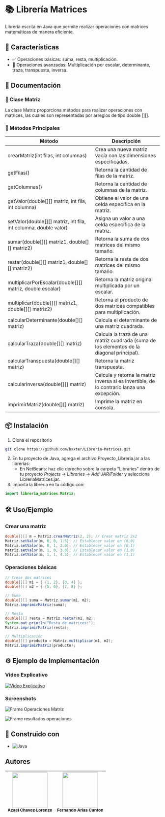 # 📚 Librería Matrices  

Librería escrita en Java que permite realizar operaciones con matrices matemáticas de manera eficiente.  

## 🚀 Características  
* ✅ Operaciones básicas: suma, resta, multiplicación.  
* 🔢 Operaciones avanzadas: Multiplicación por escalar, determinante, traza, transpuesta, inversa.  

## 📖 Documentación  

### 📌 Clase Matriz  

La clase Matriz proporciona métodos para realizar operaciones con matrices, las cuales son representadas por arreglos de tipo double [][].  

### 📌 Métodos Principales

| Método | Descripción |
|--------|-------------|
| crearMatriz(int filas, int columnas) | Crea una nueva matriz vacía con las dimensiones especificadas. |
| getFilas() | Retorna la cantidad de filas de la matriz. |
| getColumnas() | Retorna la cantidad de columnas de la matriz. |
| getValor(double[][] matriz, int fila, int columna) | Obtiene el valor de una celda específica en la matriz. |
| setValor(double[][] matriz, int fila, int columna, double valor) | Asigna un valor a una celda específica de la matriz. |
| sumar(double[][] matriz1, double[][] matriz2) | Retorna la suma de dos matrices del mismo tamaño. |
| restar(double[][] matriz1, double[][] matriz2) | Retorna la resta de dos matrices del mismo tamaño. |
| multiplicarPorEscalar(double[][] matriz, double escalar) | Retorna la matriz original multiplicada por un escalar. |
| multiplicar(double[][] matriz1, double[][] matriz2) | Retorna el producto de dos matrices compatibles para multiplicación. |
| calcularDeterminante(double[][] matriz) | Calcula el determinante de una matriz cuadrada. |
| calcularTraza(double[][] matriz) | Calcula la traza de una matriz cuadrada (suma de los elementos de la diagonal principal). |
| calcularTranspuesta(double[][] matriz) | Retorna la matriz transpuesta. |
| calcularInversa(double[][] matriz) | Calcula y retorna la matriz inversa si es invertible, de lo contrario lanza una excepción. |
| imprimirMatriz(double[][] matriz) | Imprime la matriz en consola. |

## 📦 Instalación  
1. Clona el repositorio  
```bash  
git clone https://github.com/bxxter/Libreria-Matrices.git  
```  
2. En tu proyecto de Java, agrega el archivo Proyecto_Libreria.jar a las librerías:  
   - En NetBeans: haz clic derecho sobre la carpeta "Libraries" dentro de tu proyecto *Projects -> Libraries -> Add JAR/Folder* y selecciona LibreriaMatrices.jar.  
3. Importa la librería en tu código con:  
```   java  
import libreria_matrices.Matriz;  
```     

## 🛠 Uso/Ejemplo  

### Crear una matriz  

```java  
double[][] m = Matriz.crearMatriz(2, 2); // Crear matriz 2x2  
Matriz.setValor(m, 0, 0, 1.5); // Establecer valor en (0,0)  
Matriz.setValor(m, 0, 1, 2.0); // Establecer valor en (0,1)  
Matriz.setValor(m, 1, 0, 3.0); // Establecer valor en (1,0)  
Matriz.setValor(m, 1, 1, 4.5); // Establecer valor en (1,1)  
```

### Operaciones básicas  

```java  
// Crear dos matrices  
double[][] m1 = { {1, 2}, {3, 4} };  
double[][] m2 = { {5, 6}, {7, 8} };  

// Suma  
double[][] suma = Matriz.sumar(m1, m2);  
Matriz.imprimirMatriz(suma);  

// Resta  
double[][] resta = Matriz.restar(m1, m2);  
System.out.println("Resta de matrices:");  
Matriz.imprimirMatriz(resta); 

// Multiplicación  
double[][] producto = Matriz.multiplicar(m1, m2);  
Matriz.imprimirMatriz(producto);  
```  

## ⚙ Ejemplo de Implementación  

### Video Explicativo

[![Video Explicativo](https://img.youtube.com/vi/UlRzD6CIt90/0.jpg)](https://www.youtube.com/watch?v=UlRzD6CIt90&feature=youtu.be)


### Screenshots
![Frame Operaciones Matriz](https://i.imgur.com/s42YDBv.png)

![Frame resultados operaciones](https://i.imgur.com/qLmFCP0.png)


## 🚀 Construido con  
* ![Java](https://img.shields.io/badge/Java-ED8B00?style=for-the-badge&logo=java&logoColor=white)  

## Autores  

| [<img src="https://avatars.githubusercontent.com/u/166089639?v=4" width=115><br><sub>Azael Chavez Lorenzo</sub>](https://github.com/bxxter) | [<img src="https://avatars.githubusercontent.com/u/205721466?v=4" width=115><br><sub>Fernando Arias Canton</sub>](https://github.com/Bazendu) |  
| :---: | :---: |
